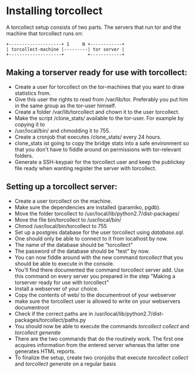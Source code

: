 Installing torcollect
=====================

A torcollect setup consists of two parts. The servers that run tor and the machine that
torcollect runs on:

    +--------------------+ 1     N +------------+
    | torcollect-machine |---------| tor server |
    +--------------------+         +------------+

Making a torserver ready for use with torcollect:
-------------------------------------------------

* Create a user for torcollect on the tor-machines that you want to draw statistics from.
* Give this user the rights to read from /var/lib/tor. Preferably you put him in the same
  group as the tor-user himself.
* Create a folder /var/lib/torcollect and chown it to the user torcollect.
* Make the script /clone_stats/ available to the tor-user. For example by copying it to
* /usr/local/bin/ and chmodding it to 755.
* Create a cronjob that executes /clone_stats/ every 24 hours.
* clone_stats ist going to copy the bridge stats into a safe environment so that you don't
  have to fiddle around on permissions with tor-relevant folders.
* Generate a SSH-keypair for the torcollect user and keep the publickey file ready when
  wanting register the server with torcollect.

Setting up a torcollect server:
-------------------------------

* Create a user torcollect on the machine.
* Make sure the dependencies are installed (paramiko, pgdb).
* Move the folder torcollect to /usr/local/lib/python2.7/dist-packages/
* Move the file bin/torcollect to /usr/local/bin/
* Chmod /usr/local/bin/torcollect to 755
* Set up a postgres database for the user torcollect using *database.sql*.
* One should only be able to connect to it from localhost by now.
* The name of the database should be "torcollect"
* The password of the database should be "test" by now.
* You can now fiddle around with the new command *torcollect* that you should be
able to execute in the console.
* You'll find there documented the command torcollect server add. Use this command
on every server you prepared in the step "Making a torserver ready for use with torcollect"
* Install a webserver of your choice.
* Copy the contents of web/ to the documentroot of your webserver
* make sure the torcollect user is allowed to write on your webservers documentroot 
* Check if the correct paths are in /usr/local/lib/python2.7/dist-packages/torcollect/paths.py
* You should now be able to execute the commands *torcollect collect* and *torcollect generate*
* There are the two commands that do the routinely work. The first one acquires information from
  the entered server whereas the latter one generates HTML reports.
* To finalize the setup, create two cronjobs that execute *torcollect collect* and *torcollect generate* on a regular basis

